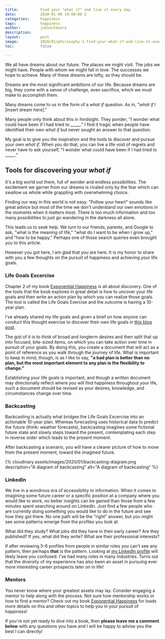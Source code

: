 ```yaml
---
title:			Find your "what if" and live it every day
date:			2020-01-06 19:00:00 Z
categories:		happiness
tags:			happiness
author:			judsonlmoore
description:	
layout:			post
image:			2020/01/philosophy-1-find-your-what-if-and-live-it-every-day.png
toc:			false

---
```



We all have dreams about our future. The places we might visit. The jobs we might have. People with whom we might fall in love. The successes we hope to achieve. Many of these dreams are lofty, as they should be. 

Dreams are the most significant ambitions of our life. Because dreams are big, they come with a sense of challenge, even sacrifice, which we must make to accomplish them.

Many dreams come to us in the form of a *what if* question. As in, "*what if* I [insert dream here]." 

Many people only think about this in hindsight. They ponder, "I wonder what could have been if I had tried to _____." I find it tragic when people have identified their own *what if* but never sought an answer to that question.

My goal is to give you the inspiration and the tools to discover and pursue your own *what if*. When you do that, you can live a life void of regrets and never have to ask yourself, "I wonder what could have been if I had tried to _____."

## Tools for discovering your *what if*

It's a big world out there, full of wonder and endless possibilities. The excitement we garner from our dreams is rivaled only by the fear which can swallow us whole while grappling with overwhelming choice. 

Finding our way in this world is not easy. "Follow your heart" sounds like great advice but most of the time we don't understand our own emotions in the moments when it matters most. There is too much information and too many possibilities to just go wandering in the darkness all alone. 

This leads us to seek help. We turn to our friends, parents, and Google to ask, "what is the meaning of life," "what do I want to be when I grow up," and "how to be happy." Perhaps one of those search queries even brought you to this article. 

However you got here, I am glad that you are here. It is my honor to share with you a few thoughts on the pursuit of happiness and achieving your life goals. 

### Life Goals Excercise

Chapter 2 of my book [Exponential Happiness](/book/) is all about discovery. One of the tools that the book explores in great detail is how to uncover your life goals and then write an action plan by which you can realize those goals. The tool is called the Life Goals Exercise and the outcome is having a 10-year plan. 

I've already shared my life goals and given a brief on how anyone can conduct this thought exercise to discover their own life goals in [this blog post](/life-goals-exercise/).

The gist of it is to think of broad and longterm desires and then split that up into focused, bite-sized items, on which you can take action over time in pursuit of your goals. By doing this, you create a document that will act as a point of reference as you walk through the journey of life. What is important to keep in mind, though, is as I like to say, **"a bad plan is better than no plan, but the most important element to any plan is the flexibility to change."**

Establishing your life goals is important, and though a written document may directionally reflect where you will find happiness throughout your life, such a document should be revised as your desires, knowledge, and circumstances change over time. 

### Backcasting

Backcasting is actually what bridges the Life Goals Excercise into an actionable 10-year plan. Whereas forecasting uses historical data to predict the future (think: weather forecasts), backcasting imagines some fictional future state and slowly steps toward the present, contemplating each step in reverse order which leads to the present moment. 

After backcasting a scenario, you will have a clearer picture of how to move from the present moment, toward the imagined future. 

{% cloudinary assets/images/2020/01/backcasting-diagram.png description="A diagram of backcasting" alt="A diagram of backcasting" %}

### LinkedIn 

We live in a wondrous era of accessibility to information. When it comes to imagining some future career or a specific position at a company where you would like to work, no better insights can be gained than those from a few minutes spent searching around on LinkedIn. Just find a few people who are currently doing something you would like to do in the future and see how they got there. No one path will be the "right" answer, but you might see some patterns emerge from the profiles you look at. 

What did they study? What jobs did they have in their early career? Are they published? If yes, what did they write? What are their professional interests? 

If after reviewing 5-6 profiles from people in similar roles you can't see any pattern, then perhaps **that** is the pattern. Looking at [my LinkedIn profile](https://www.linkedin.com/in/judsonlmoore/) will likely leave you confused. I've had many roles in many industries. Turns out that the diversity of my experience has also been an asset in pursuing ever more interesting career prospects later on in life!

### Mentors

You never know where your greatest assets may lay. Consider engaging a mentor to help along with the process. Not sure how mentorship works or how to find a mentor? Check out my book [Exponential Happiness](/book/) for loads more details on this and other topics to help you in your pursuit of happiness! 

If you're not yet ready to dive into a book, then **please leave me a comment below** with any questions you have and I will be happy to advise you the best I can directly! 